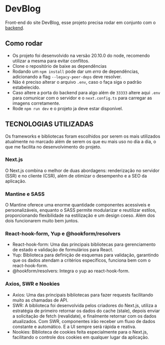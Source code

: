 # DevBlog

Front-end do site DevBlog, esse projeto precisa rodar em conjunto com o [backend](https://github.com/Emanuel-Boaventura/dev-blog-nest).

## Como rodar

- Os projeto foi desenvolvido na versão 20.10.0 do node, recomendo utilizar a mesma para evitar conflitos.
- Clone o repositório de baixe as dependências
- Rodando um `npm install` pode dar um _erro_ de dependências, adicionando a flag `--legacy-peer-deps` deve resolver.
- Não é preciso alterar o arquivo `.env`, caso o faça siga o padrão estabelecido.
- Caso altere a porta do backend para algo além de `33333` altere aqui `.env` para comunicar com o servidor e o `next.config.ts` para carregar as imagens corretamente.
- Rode `npm run dev` e o projeto ja deve estar disponível.

## TECNOLOGIAS UTILIZADAS

Os frameworks e bibliotecas foram escolhidos por serem os mais utilizados atualmente no marcado além de serem os que eu mais uso no dia a dia, o que me facilita no desenvolvimento do projeto.

### Next.js

O Next.js combina o melhor de duas abordagens: renderização no servidor (SSR) e no cliente (CSR), além de otimizar o desempenho e a SEO da aplicação.

### Mantine e SASS

O Mantine oferece uma enorme quantidade componentes acessíveis e personalizáveis, enquanto o SASS permite modularizar e reutilizar estilos, proporcionando flexibilidade na estilização e um design coeso. Além dos dois funcionarem muito bem juntos.

### React-hook-form, Yup e @hookform/resolvers

- React-hook-form: Uma das principais bibliotecas para gerenciamento de estado e validação de formulários para React.
- Yup: Biblioteca para definição de esquemas para validação, garantindo que os dados atendam a critérios específicos, funciona bem com o react-hook-form.
- @hookform/resolvers: Integra o yup ao react-hook-form.

### Axios, SWR e Nookies

- Axios: Uma das principais bibliotecas para fazer requests facilitando muito as chamadas de API.
- SWR: A biblioteca foi desenvolvida pelos criadores do Next.js, utiliza a estratégia de primeiro retornar os dados do cache (stale), depois enviar a solicitação de fetch (revalidate), e finalmente retornar com os dados atualizados. Com SWR, componentes irão receber um fluxo de dados constante e automático. E a UI sempre será rápida e reativa.
- Nookies: Biblioteca de cookies feita especialmente para o Next.js, facilitando o controle dos cookies em qualquer lugar da aplicação.

